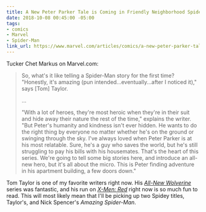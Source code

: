 ```yaml
---
title: A New Peter Parker Tale is Coming in Friendly Neighborhood Spider-Man | Marvel.com
date: 2018-10-08 00:45:00 -05:00
tags:
- comics
- Marvel
- Spider-Man
link_url: https://www.marvel.com/articles/comics/a-new-peter-parker-tale-is-coming-in-friendly-neighborhood-spider-man
---
```


Tucker Chet Markus on Marvel.com:

> So, what's it like telling a Spider-Man story for the first time? "Honestly, it's amazing (pun intended...eventually...after I noticed it)," says [Tom] Taylor.
> 
>…
>
> "With a lot of heroes, they're most heroic when they're in their suit and hide away their nature the rest of the time," explains the writer. "But Peter's humanity and kindness isn't ever hidden. He wants to do the right thing by everyone no matter whether he's on the ground or swinging through the sky. I've always loved when Peter Parker is at his most relatable. Sure, he's a guy who saves the world, but he's still struggling to pay his bills with his housemates. That's the heart of this series. We're going to tell some big stories here, and introduce an all-new hero, but it's all about the micro. This is Peter finding adventure in his apartment building, a few doors down."

Tom Taylor is one of my favorite writers right now. His *[All-New Wolverine](https://en.wikipedia.org/wiki/All-New_Wolverine)* series was fantastic, and his run on *[X-Men: Red](https://en.wikipedia.org/wiki/X-Men_Red)* right now is so much fun to read. This will most likely mean that I'll be picking up two Spidey titles, Taylor's, and Nick Spencer's *Amazing Spider-Man*.